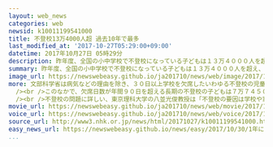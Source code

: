 ```yaml
---
layout: web_news
categories: web
newsid: k10011199541000
title: 不登校13万4000人超 過去10年で最多
last_modified_at: '2017-10-27T05:29:00+09:00'
datetime: 2017年10月27日 05時29分
description: 昨年度、全国の小中学校で不登校になっている子どもは１３万４０００人を超え、この１０年間で最も多くなったことが文部科学省の調査でわかりました。専門家は「不登校の要因が多様化するなか子どもが安心できる居場所と寄り添う人が必要だ」と指摘しています。
summary: 昨年度、全国の小中学校で不登校になっている子どもは１３万４０００人を超え、この１０年間で最も多くなったことが文部科学省の調査でわかりました。専門家は「不登校の要因が多様化するなか子どもが安心できる居場所と寄り添う人が必要だ」と指摘しています。
image_url: https://newswebeasy.github.io/ja201710/news/web/image/2017/10/27/K10011199541_1710270613_1710270636_01_03.jpg
more: 文部科学省は病気などの理由を除き、３０日以上学校を欠席したいわゆる不登校の児童生徒の数についてきのう公表しました。<br /><br />それによりますと、不登校の子どもは小学生が３万１１５１人（前回＋３５６８人）、中学生が１０万３２４７人（前回＋４８３９人）の合わせて１３万４３９８人で、前の年より８４０７人増加し、この１０年間で最も多くなりました。<br
  /><br />このなかで、欠席日数が年間９０日を超える長期の不登校の子どもは７万７４５０人と、全体の５７．６％を占めました。不登校の要因として、最も多いのが家庭に関わる状況や友人関係などへの「不安」で、次いで、「無気力」、「学校における人間関係」などとなっています。<br
  /><br />不登校の問題に詳しい、東京理科大学の八並光俊教授は「不登校の要因は学校や家庭での人間関係などさまざまで、多様化している。学校だけでなく、家庭や外部との連携を進め、子どもが安心できる居場所と寄り添う人が必要だ」と指摘しています。
movie_url: https://newswebeasy.github.io/ja201710/news/web/movie/2017/10/27/k10011199541_201710270613_201710270636.mp4
voice_url: https://newswebeasy.github.io/ja201710/news/web/voice/2017/10/27/k10011199541_201710270613_201710270636.mp3
source_url: http://www3.nhk.or.jp/news/html/20171027/k10011199541000.html?utm_int=nsearch_contents_search-items_001
easy_news_url: https://newswebeasy.github.io/news/easy/2017/10/30/1年に30日以上学校を休んだ子どもは13万4000人以上
...
```

